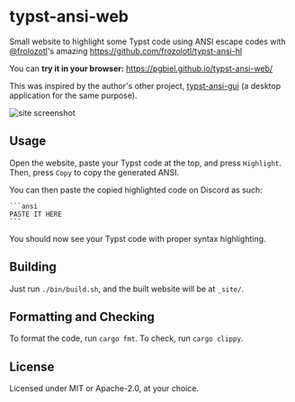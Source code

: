 # typst-ansi-web
Small website to highlight some Typst code using ANSI escape codes with [@frolozotl](https://github.com/frozolotl)'s amazing https://github.com/frozolotl/typst-ansi-hl

You can **try it in your browser:** https://pgbiel.github.io/typst-ansi-web/

This was inspired by the author's other project, [typst-ansi-gui](https://github.com/PgBiel/typst-ansi-gui) (a desktop application for the same purpose).

![site screenshot](https://github.com/user-attachments/assets/d88769f9-f859-416e-8986-d3c8c6c680ea)

## Usage

Open the website, paste your Typst code at the top, and press `Highlight`. Then, press `Copy` to copy the generated ANSI.

You can then paste the copied highlighted code on Discord as such:

````
```ansi
PASTE IT HERE
```
````

You should now see your Typst code with proper syntax highlighting.

## Building

Just run `./bin/build.sh`, and the built website will be at `_site/`.

## Formatting and Checking

To format the code, run `cargo fmt`. To check, run `cargo clippy`.

## License

Licensed under MIT or Apache-2.0, at your choice.
